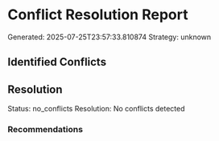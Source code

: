 # Conflict Resolution Report

Generated: 2025-07-25T23:57:33.810874
Strategy: unknown

## Identified Conflicts


## Resolution

Status: no_conflicts
Resolution: No conflicts detected

### Recommendations

